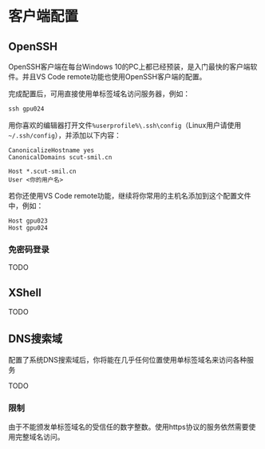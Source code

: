 # 客户端配置

## OpenSSH

OpenSSH客户端在每台Windows 10的PC上都已经预装，是入门最快的客户端软件。并且VS Code remote功能也使用OpenSSH客户端的配置。

完成配置后，可用直接使用单标签域名访问服务器，例如：
```powershell
ssh gpu024
```

用你喜欢的编辑器打开文件`%userprofile%\.ssh\config`（Linux用户请使用`~/.ssh/config`），并添加以下内容：

```
CanonicalizeHostname yes
CanonicalDomains scut-smil.cn

Host *.scut-smil.cn
User <你的用户名>
```

若你还使用VS Code remote功能，继续将你常用的主机名添加到这个配置文件中，例如：

```
Host gpu023
Host gpu024
```

### 免密码登录

TODO

## XShell

TODO

## DNS搜索域

配置了系统DNS搜索域后，你将能在几乎任何位置使用单标签域名来访问各种服务

TODO

### 限制

由于不能颁发单标签域名的受信任的数字整数。使用https协议的服务依然需要使用完整域名访问。
